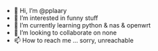 - 👋 Hi, I’m @pplaary
- 👀 I’m interested in funny stuff
- 🌱 I’m currently learning python & nas & openwrt
- 💞️ I’m looking to collaborate on none
- 📫 How to reach me ... sorry, unreachable

<!---
pplaary/pplaary is a ✨ special ✨ repository because its `README.md` (this file) appears on your GitHub profile.
You can click the Preview link to take a look at your changes.
--->
